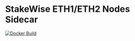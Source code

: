 # StakeWise ETH1/ETH2 Nodes Sidecar

[![Docker Build](https://github.com/stakewise/ethnode-sidecar/actions/workflows/docker.yaml/badge.svg)](https://github.com/stakewise/ethnode-sidecar/actions/workflows/docker.yaml)

